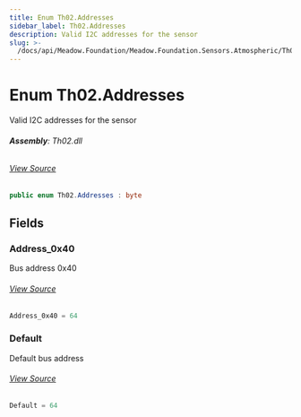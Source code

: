 ```yaml
---
title: Enum Th02.Addresses
sidebar_label: Th02.Addresses
description: Valid I2C addresses for the sensor
slug: >-
  /docs/api/Meadow.Foundation/Meadow.Foundation.Sensors.Atmospheric/Th02.Addresses
---
```

# Enum Th02.Addresses
Valid I2C addresses for the sensor

###### **Assembly**: Th02.dll
###### [View Source](https://github.com/WildernessLabs/Meadow.Foundation.git/blob/develop/Source/Meadow.Foundation.Peripherals/Sensors.Atmospheric.Th02/Driver/Th02.Enums.cs#L8)
```csharp title="Declaration"
public enum Th02.Addresses : byte
```
## Fields
### Address_0x40
Bus address 0x40
###### [View Source](https://github.com/WildernessLabs/Meadow.Foundation.git/blob/develop/Source/Meadow.Foundation.Peripherals/Sensors.Atmospheric.Th02/Driver/Th02.Enums.cs#L13)
```csharp title="Declaration"
Address_0x40 = 64
```
### Default
Default bus address
###### [View Source](https://github.com/WildernessLabs/Meadow.Foundation.git/blob/develop/Source/Meadow.Foundation.Peripherals/Sensors.Atmospheric.Th02/Driver/Th02.Enums.cs#L17)
```csharp title="Declaration"
Default = 64
```
